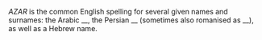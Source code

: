 _AZAR_ is the common English spelling for several given names and surnames: the Arabic __, the Persian __ (sometimes also romanised as __), as well as a Hebrew name.
